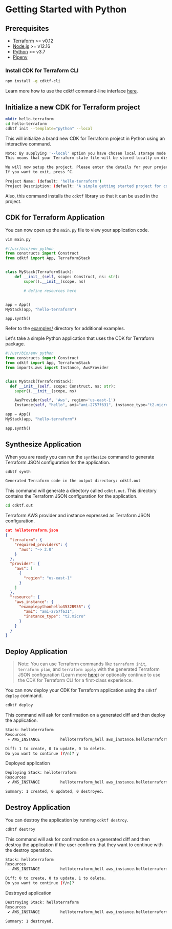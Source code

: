 # Getting Started with Python

## Prerequisites

- [Terraform](https://www.terraform.io/downloads.html) >= v0.12
- [Node.js](https://nodejs.org) >= v12.16
- [Python](https://www.python.org/downloads/) >= v3.7
- [Pipenv](https://pipenv.pypa.io/en/latest/install/#installing-pipenv/)

### Install CDK for Terraform CLI

```bash
npm install -g cdktf-cli
```

Learn more how to use the cdktf command-line interface [here](../cli-commands.md).

## Initialize a new CDK for Terraform project

```bash
mkdir hello-terraform
cd hello-terraform
cdktf init --template="python" --local
```
This will initialize a brand new CDK for Terraform project in Python using an interactive command.

```bash
Note: By supplying '--local' option you have chosen local storage mode for storing the state of your stack.
This means that your Terraform state file will be stored locally on disk.

We will now setup the project. Please enter the details for your project.
If you want to exit, press ^C.

Project Name: (default: 'hello-terraform')
Project Description: (default: 'A simple getting started project for cdktf.')
```

Also, this command installs the `cdktf` library so that it can be used in the project.

## CDK for Terraform Application

You can now open up the `main.py` file to view your application code.

```bash
vim main.py
```

```python
#!/usr/bin/env python
from constructs import Construct
from cdktf import App, TerraformStack


class MyStack(TerraformStack):
    def __init__(self, scope: Construct, ns: str):
        super().__init__(scope, ns)

        # define resources here


app = App()
MyStack(app, "hello-terraform")

app.synth()
```

Refer to the [examples/](./examples/) directory for additional examples.

Let's take a simple Python application that uses the CDK for Terraform package.

```python
#!/usr/bin/env python
from constructs import Construct
from cdktf import App, TerraformStack
from imports.aws import Instance, AwsProvider


class MyStack(TerraformStack):
  def __init__(self, scope: Construct, ns: str):
    super().__init__(scope, ns)

    AwsProvider(self, 'Aws', region='us-east-1')
    Instance(self, "hello", ami="ami-2757f631", instance_type="t2.micro")

app = App()
MyStack(app, "hello-terraform")

app.synth()
```

## Synthesize Application

When you are ready you can run the `synthesize` command to generate Terraform JSON configuration for the application.

```bash
cdktf synth
```

```bash
Generated Terraform code in the output directory: cdktf.out
```

This command will generate a directory called `cdktf.out`. This directory contains the Terraform JSON configuration for
the application.

```bash
cd cdktf.out
```

Terraform AWS provider and instance expressed as Terraform JSON configuration.

```json
cat helloterraform.json
{
  "terraform": {
    "required_providers": {
      "aws": "~> 2.0"
    }
  },
  "provider": {
    "aws": [
      {
        "region": "us-east-1"
      }
    ]
  },
  "resource": {
    "aws_instance": {
      "examplepythonhello3532B955": {
        "ami": "ami-2757f631",
        "instance_type": "t2.micro"
      }
    }
  }
}
```

## Deploy Application

> Note: You can use Terraform commands like `terraform init`, `terraform plan`, and `terraform apply` with the generated
Terraform JSON configuration (Learn more [here]()) or optionally continue to use the CDK for Terraform CLI for a first-class experience.

You can now deploy your CDK for Terraform application using the `cdktf deploy` command.

```bash
cdktf deploy
```

This command will ask for confirmation on a generated diff and then deploy the application.

```bash
Stack: helloterraform
Resources
 + AWS_INSTANCE         helloterraform_hell aws_instance.helloterraform_hello_A790281A

Diff: 1 to create, 0 to update, 0 to delete.
Do you want to continue (Y/n)? y
```

Deployed application

```bash
Deploying Stack: helloterraform
Resources
 ✔ AWS_INSTANCE         helloterraform_hell aws_instance.helloterraform_hello_A790281A

Summary: 1 created, 0 updated, 0 destroyed.
```

## Destroy Application

You can destroy the application by running `cdktf destroy`.

```bash
cdktf destroy
```

This command will ask for confirmation on a generated diff and then destroy the application if
the user confirms that they want to continue with the destroy operation.

```bash
Stack: helloterraform
Resources
 - AWS_INSTANCE         helloterraform_hell aws_instance.helloterraform_hello_A790281A

Diff: 0 to create, 0 to update, 1 to delete.
Do you want to continue (Y/n)?
```

Destroyed application

```bash
Destroying Stack: helloterraform
Resources
 ✔ AWS_INSTANCE         helloterraform_hell aws_instance.helloterraform_hello_A790281A

Summary: 1 destroyed.
```
